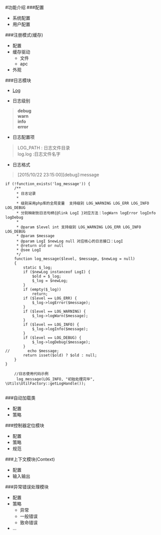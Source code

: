 #功能介绍
###配置

* 系统配置
* 用户配置

###注册模式(缓存)
* 配置
* 缓存驱动
  * 文件
  * apc
* 外观

###日志模块
* [Log](https://github.com/BPing/PHPCbping/tree/dev/PHPCbping/Utils)

* 日志级别

 >  **debug** <br>
 >  **warn**  <br>
 >  **info**  <br>
 >  **error** <br>

* 日志配置项
 > LOG_PATH : 日志文件目录 <br>
 > log.log :日志文件名字

* 日志格式
 > [2015/10/22 23:15:00][debug]:message

```
if (!function_exists('log_message')) {
    /**
     * 日志记录
     *
     * 级别采用php库的全局变量  支持级别 LOG_WARNING LOG_ERR LOG_INFO LOG_DEBUG
     * 分别映射到日志句柄{@link LogI }对应方法：logWarn logError logInfo logDebug
     *
     * @param $level int 支持级别 LOG_WARNING LOG_ERR LOG_INFO LOG_DEBUG
     * @param $message
     * @param LogI $newLog null 对应核心的日志接口：LogI
     * @return old or null
     * @see LogI
     */
    function log_message($level, $message, $newLog = null)
    {
        static $_log;
        if ($newLog instanceof LogI) {
            $old = $_log;
            $_log = $newLog;
        }
        if (empty($_log))
            return;
        if ($level == LOG_ERR) {
            $_log->logError($message);
        }
        if ($level == LOG_WARNING) {
            $_log->logWarn($message);
        }
        if ($level == LOG_INFO) {
            $_log->logInfo($message);
        }
        if ($level == LOG_DEBUG) {
            $_log->logDebug($message);
        }
//        echo $message;
        return isset($old) ? $old : null;
    }
}
```

``` 
    //日志使用代码示例 
     log_message(LOG_INFO, "初始处理完毕", \Utils\UtilFactory::getLogHandle());
        
```

###自动加载类

* 配置
* 策略

###控制器定位模块

* 配置
* 策略
* 规范

###上下文模块(Context)

* 配置
* 输入输出

###异常错误处理模块

* 配置
* 策略
  * 异常
  * 一般错误
  * 致命错误
* ... 
